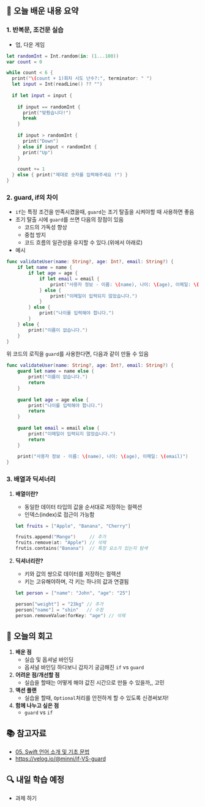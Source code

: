 ## 📝 오늘 배운 내용 요약

### 1. 반복문, 조건문 실습

- 업, 다운 게임

```swift
let randomInt = Int.random(in: (1...100))
var count = 0

while count < 6 {
  print("\(count + 1)회차 시도 난수?:", terminator: " ")
  let input = Int(readLine() ?? "")
  
  if let input = input {
 
    if input == randomInt {
      print("맞췄습니다!")
      break
    }
    
    if input > randomInt {
      print("Down")
    } else if input < randomInt {
      print("Up")
    }

    count += 1
  } else { print("제대로 숫자를 입력해주세요 !") }
}
```

### 2. guard, if의 차이

- `if`는 특정 조건을 만족시켰을때, `guard`는 조기 탈출을 시켜야할 때 사용하면 좋음
- 조기 탈출 시에 `guard`를 쓰면 다음의 장점이 있음
    - 코드의 가독성 향상
    - 중첩 방지
    - 코드 흐름의 일관성을 유지할 수 있다.(위에서 아래로)
- 예시

```swift
func validateUser(name: String?, age: Int?, email: String?) {
    if let name = name {
        if let age = age {
            if let email = email {
                print("사용자 정보 - 이름: \(name), 나이: \(age), 이메일: \(email)")
            } else {
                print("이메일이 입력되지 않았습니다.")
            }
        } else {
            print("나이를 입력해야 합니다.")
        }
    } else {
        print("이름이 없습니다.")
    }
}
```

위 코드의 로직을 `guard`를 사용한다면, 다음과 같이 만들 수 있음

```swift
func validateUser(name: String?, age: Int?, email: String?) {
    guard let name = name else {
        print("이름이 없습니다.")
        return
    }
    
    guard let age = age else {
        print("나이를 입력해야 합니다.")
        return
    }
    
    guard let email = email else {
        print("이메일이 입력되지 않았습니다.")
        return
    }
    
    print("사용자 정보 - 이름: \(name), 나이: \(age), 이메일: \(email)")
}
```

### 3. 배열과 딕셔너리

1. **배열이란?**
    - 동일한 데이터 타입의 값을 순서대로 저장하는 컬렉션
    - 인덱스(index)로 접근이 가능함
    
    ```swift
    let fruits = ["Apple", "Banana", "Cherry"]
    
    fruits.append("Mango")     // 추가
    fruits.remove(at: "Apple") // 삭제
    frutis.contains("Banana")  // 특정 요소가 있는지 탐색
    ```
    

1. **딕셔너리란?**
    - 키와 값의 쌍으로 데이터를 저장하는 컬렉션
    - 키는 고유해야하며, 각 키는 하나의 값과 연결됨
    
    ```swift
    let person = ["name": "John", "age": "25"]
    
    person["weight"] = "23kg" // 추가
    person["name"] = "shin"   // 수정
    person.removeValue(forKey: "age") // 삭제
    ```
    

## 💭 오늘의 회고

1. **배운 점**
    - 실습 및 옵셔널 바인딩
    - 옵셔널 바인딩 하다보니 갑자기 궁금해진 `if` vs `guard`
2. **어려운 점/개선할 점**
    - 실습을 할때는 어떻게 해야 값진 시간으로 만들 수 있을까,, 고민
3. **액션 플랜**
    - 실습을 할때, `Optional`처리를 안전하게 할 수 있도록 신경써보자!
4. **함께 나누고 싶은 점**
    - `guard` vs `if`

## 📚 참고자료

- [05. Swift 언어 소개 및 기초 문법](https://www.notion.so/05-Swift-170e622122f18092983af1e985dc16c0?pvs=21)
- https://velog.io/@minni/if-VS-guard

## 🔍 내일 학습 예정

- 과제 하기